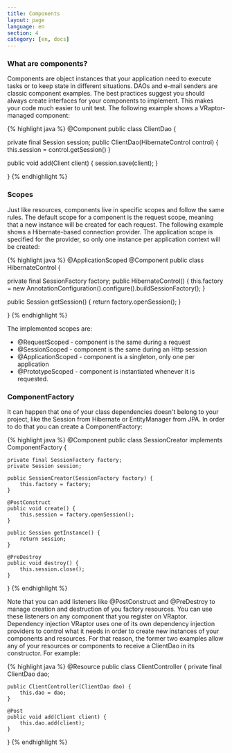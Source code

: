 ```yaml
---
title: Components
layout: page
language: en
section: 4
category: [en, docs]
---
```


<h3>What are components?</h3>

Components are object instances that your application need to execute tasks or to keep state in different situations.
DAOs and e-mail senders are classic component examples.
The best practices suggest you should always create interfaces for your components to implement. This makes your code much easier to unit test.
The following example shows a VRaptor-managed component:

{% highlight java %}
@Component
public class ClientDao {

  private final Session session;
  public ClientDao(HibernateControl control) {
      this.session = control.getSession()
  }
  
  public void add(Client client) {
    session.save(client);
  }
  
}
{% endhighlight %}

<h3>Scopes</h3>

Just like resources, components live in specific scopes and follow the same rules. The default scope for a component is the request scope, meaning that a new instance will be created for each request.
The following example shows a Hibernate-based connection provider. The application scope is specified for the provider, so only one instance per application context will be created:

{% highlight java %}
@ApplicationScoped
@Component
public class HibernateControl {

  private final SessionFactory factory;
  public HibernateControl() {
      this.factory = new AnnotationConfiguration().configure().buildSessionFactory();
  }
  
  public Session getSession() {
      return factory.openSession();
  }
  
}
{% endhighlight %}

The implemented scopes are:

<ul>
	<li>@RequestScoped - component is the same during a request</li>
	<li>@SessionScoped - component is the same during an Http session</li>
	<li>@ApplicationScoped - component is a singleton, only one per application</li>
	<li>@PrototypeScoped - component is instantiated whenever it is requested.</li>
</ul>

<h3>ComponentFactory</h3>

It can happen that one of your class dependencies doesn't belong to your project, like the Session from Hibernate or EntityManager from JPA.
In order to do that you can create a ComponentFactory:

{% highlight java %}
@Component
public class SessionCreator implements ComponentFactory<Session> {

    private final SessionFactory factory;
    private Session session;

    public SessionCreator(SessionFactory factory) {
        this.factory = factory;
    }

    @PostConstruct
    public void create() {
        this.session = factory.openSession();
    }

    public Session getInstance() {
        return session;
    }

    @PreDestroy
    public void destroy() {
        this.session.close();
    }

}
{% endhighlight %}

Note that you can add listeners like @PostConstruct and @PreDestroy to manage creation and destruction of you factory resources. You can use these listeners on any component that you register on VRaptor.
Dependency injection
VRaptor uses one of its own dependency injection providers to control what it needs in order to create new instances of your components and resources.
For that reason, the former two examples allow any of your resources or components to receive a ClientDao in its constructor. For example:

{% highlight java %}
@Resource
public class ClientController {
    private final ClientDao dao;
    
    public ClientController(ClientDao dao) {
        this.dao = dao;
    }

    @Post
    public void add(Client client) {
        this.dao.add(client);
    }
    
}
{% endhighlight %}
